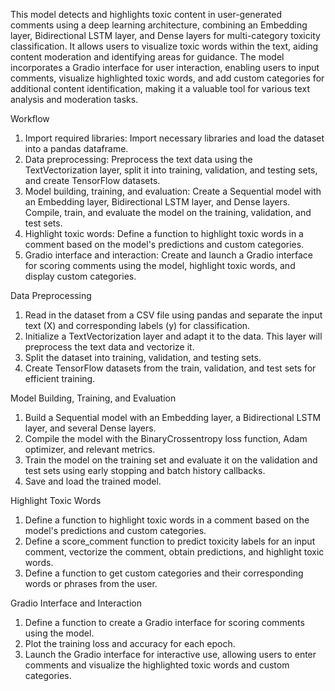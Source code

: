This model detects and highlights toxic content in user-generated comments using a deep learning architecture, combining an Embedding layer, Bidirectional LSTM layer, and Dense layers for multi-category toxicity classification. It allows users to visualize toxic words within the text, aiding content moderation and identifying areas for guidance. The model incorporates a Gradio interface for user interaction, enabling users to input comments, visualize highlighted toxic words, and add custom categories for additional content identification, making it a valuable tool for various text analysis and moderation tasks.

Workflow

1. Import required libraries: Import necessary libraries and load the dataset into a pandas dataframe.
2. Data preprocessing: Preprocess the text data using the TextVectorization layer, split it into training, validation, and testing sets, and create TensorFlow datasets.
3. Model building, training, and evaluation: Create a Sequential model with an Embedding layer, Bidirectional LSTM layer, and Dense layers. Compile, train, and evaluate the model on the training, validation, and test sets.
4. Highlight toxic words: Define a function to highlight toxic words in a comment based on the model's predictions and custom categories.
5. Gradio interface and interaction: Create and launch a Gradio interface for scoring comments using the model, highlight toxic words, and display custom categories.

Data Preprocessing

1. Read in the dataset from a CSV file using pandas and separate the input text (X) and corresponding labels (y) for classification.
2. Initialize a TextVectorization layer and adapt it to the data. This layer will preprocess the text data and vectorize it.
3. Split the dataset into training, validation, and testing sets.
4. Create TensorFlow datasets from the train, validation, and test sets for efficient training.

Model Building, Training, and Evaluation

1. Build a Sequential model with an Embedding layer, a Bidirectional LSTM layer, and several Dense layers.
2. Compile the model with the BinaryCrossentropy loss function, Adam optimizer, and relevant metrics.
3. Train the model on the training set and evaluate it on the validation and test sets using early stopping and batch history callbacks.
4. Save and load the trained model.

Highlight Toxic Words

1. Define a function to highlight toxic words in a comment based on the model's predictions and custom categories.
2. Define a score_comment function to predict toxicity labels for an input comment, vectorize the comment, obtain predictions, and highlight toxic words.
3. Define a function to get custom categories and their corresponding words or phrases from the user.

Gradio Interface and Interaction

1. Define a function to create a Gradio interface for scoring comments using the model.
2. Plot the training loss and accuracy for each epoch.
3. Launch the Gradio interface for interactive use, allowing users to enter comments and visualize the highlighted toxic words and custom categories.
